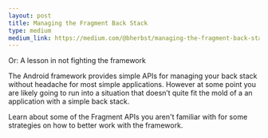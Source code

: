 ```yaml
---
layout: post
title: Managing the Fragment Back Stack
type: medium
medium_link: https://medium.com/@bherbst/managing-the-fragment-back-stack-373e87e4ff62
---
```


Or: A lesson in not fighting the framework

The Android framework provides simple APIs for managing your back stack without headache for most simple applications. However at some point you are likely going to run into a situation that doesn’t quite fit the mold of a an application with a simple back stack.

Learn about some of the Fragment APIs you aren't familiar with for some strategies on how to better work with the framework.
